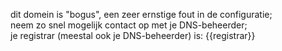 dit domein is "bogus", een zeer ernstige fout in de configuratie;  
neem zo snel mogelijk contact op met je DNS-beheerder;  
je registrar (meestal ook je DNS-beheerder) is: {{registrar}}
